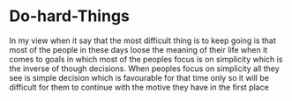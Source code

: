 # Do-hard-Things
In my view when it say that the most difficult thing is to keep going is that most of the people in these days loose the meaning of their life when it comes to goals in which most of the peoples focus is on simplicity which is the inverse of though decisions. When peoples focus on simplicity all they see is simple decision which is favourable for that time only so it will be difficult for them to continue with the motive they have in the first place
